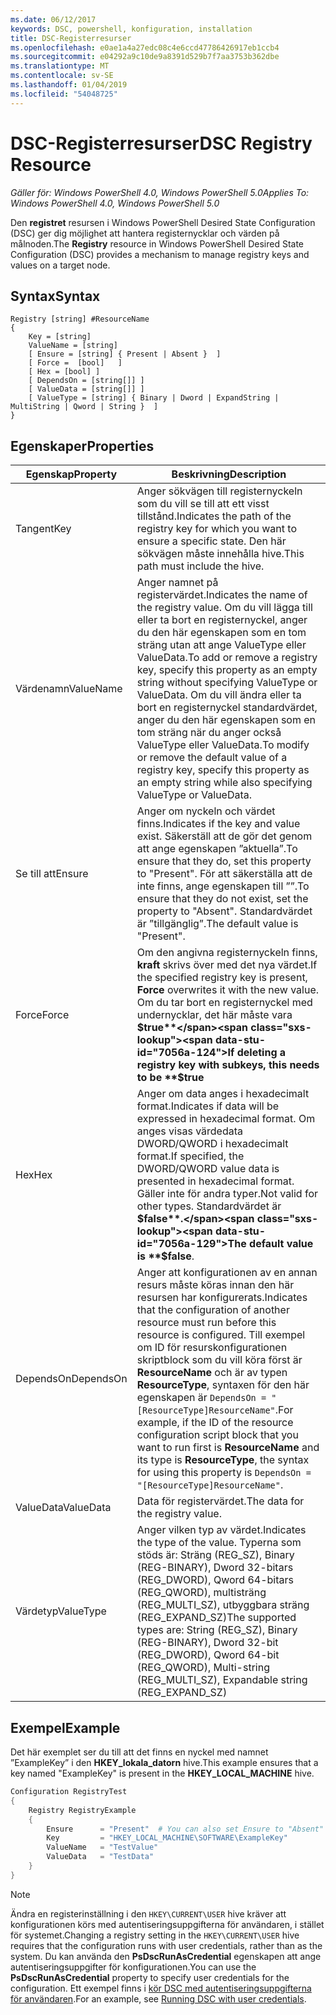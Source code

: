 ```yaml
---
ms.date: 06/12/2017
keywords: DSC, powershell, konfiguration, installation
title: DSC-Registerresurser
ms.openlocfilehash: e0ae1a4a27edc08c4e6ccd47786426917eb1ccb4
ms.sourcegitcommit: e04292a9c10de9a8391d529b7f7aa3753b362dbe
ms.translationtype: MT
ms.contentlocale: sv-SE
ms.lasthandoff: 01/04/2019
ms.locfileid: "54048725"
---
```

# <a name="dsc-registry-resource"></a><span data-ttu-id="7056a-103">DSC-Registerresurser</span><span class="sxs-lookup"><span data-stu-id="7056a-103">DSC Registry Resource</span></span>

<span data-ttu-id="7056a-104">_Gäller för: Windows PowerShell 4.0, Windows PowerShell 5.0_</span><span class="sxs-lookup"><span data-stu-id="7056a-104">_Applies To: Windows PowerShell 4.0, Windows PowerShell 5.0_</span></span>

<span data-ttu-id="7056a-105">Den **registret** resursen i Windows PowerShell Desired State Configuration (DSC) ger dig möjlighet att hantera registernycklar och värden på målnoden.</span><span class="sxs-lookup"><span data-stu-id="7056a-105">The **Registry** resource in Windows PowerShell Desired State Configuration (DSC) provides a mechanism to manage registry keys and values on a target node.</span></span>

## <a name="syntax"></a><span data-ttu-id="7056a-106">Syntax</span><span class="sxs-lookup"><span data-stu-id="7056a-106">Syntax</span></span>

```
Registry [string] #ResourceName
{
    Key = [string]
    ValueName = [string]
    [ Ensure = [string] { Present | Absent }  ]
    [ Force =  [bool]   ]
    [ Hex = [bool] ]
    [ DependsOn = [string[]] ]
    [ ValueData = [string[]] ]
    [ ValueType = [string] { Binary | Dword | ExpandString | MultiString | Qword | String }  ]
}
```

## <a name="properties"></a><span data-ttu-id="7056a-107">Egenskaper</span><span class="sxs-lookup"><span data-stu-id="7056a-107">Properties</span></span>

| <span data-ttu-id="7056a-108">Egenskap</span><span class="sxs-lookup"><span data-stu-id="7056a-108">Property</span></span> | <span data-ttu-id="7056a-109">Beskrivning</span><span class="sxs-lookup"><span data-stu-id="7056a-109">Description</span></span> |
| --- | --- |
| <span data-ttu-id="7056a-110">Tangent</span><span class="sxs-lookup"><span data-stu-id="7056a-110">Key</span></span>| <span data-ttu-id="7056a-111">Anger sökvägen till registernyckeln som du vill se till att ett visst tillstånd.</span><span class="sxs-lookup"><span data-stu-id="7056a-111">Indicates the path of the registry key for which you want to ensure a specific state.</span></span> <span data-ttu-id="7056a-112">Den här sökvägen måste innehålla hive.</span><span class="sxs-lookup"><span data-stu-id="7056a-112">This path must include the hive.</span></span>|
| <span data-ttu-id="7056a-113">Värdenamn</span><span class="sxs-lookup"><span data-stu-id="7056a-113">ValueName</span></span>| <span data-ttu-id="7056a-114">Anger namnet på registervärdet.</span><span class="sxs-lookup"><span data-stu-id="7056a-114">Indicates the name of the registry value.</span></span> <span data-ttu-id="7056a-115">Om du vill lägga till eller ta bort en registernyckel, anger du den här egenskapen som en tom sträng utan att ange ValueType eller ValueData.</span><span class="sxs-lookup"><span data-stu-id="7056a-115">To add or remove a registry key, specify this property as an empty string without specifying ValueType or ValueData.</span></span> <span data-ttu-id="7056a-116">Om du vill ändra eller ta bort en registernyckel standardvärdet, anger du den här egenskapen som en tom sträng när du anger också ValueType eller ValueData.</span><span class="sxs-lookup"><span data-stu-id="7056a-116">To modify or remove the default value of a registry key, specify this property as an empty string while also specifying ValueType or ValueData.</span></span>|
| <span data-ttu-id="7056a-117">Se till att</span><span class="sxs-lookup"><span data-stu-id="7056a-117">Ensure</span></span>| <span data-ttu-id="7056a-118">Anger om nyckeln och värdet finns.</span><span class="sxs-lookup"><span data-stu-id="7056a-118">Indicates if the key and value exist.</span></span> <span data-ttu-id="7056a-119">Säkerställ att de gör det genom att ange egenskapen ”aktuella”.</span><span class="sxs-lookup"><span data-stu-id="7056a-119">To ensure that they do, set this property to "Present".</span></span> <span data-ttu-id="7056a-120">För att säkerställa att de inte finns, ange egenskapen till ””.</span><span class="sxs-lookup"><span data-stu-id="7056a-120">To ensure that they do not exist, set the property to "Absent".</span></span> <span data-ttu-id="7056a-121">Standardvärdet är ”tillgänglig”.</span><span class="sxs-lookup"><span data-stu-id="7056a-121">The default value is "Present".</span></span>|
| <span data-ttu-id="7056a-122">Force</span><span class="sxs-lookup"><span data-stu-id="7056a-122">Force</span></span>| <span data-ttu-id="7056a-123">Om den angivna registernyckeln finns, **kraft** skrivs över med det nya värdet.</span><span class="sxs-lookup"><span data-stu-id="7056a-123">If the specified registry key is present, **Force** overwrites it with the new value.</span></span> <span data-ttu-id="7056a-124">Om du tar bort en registernyckel med undernycklar, det här måste vara **$true**</span><span class="sxs-lookup"><span data-stu-id="7056a-124">If deleting a registry key with subkeys, this needs to be **$true**</span></span> |
| <span data-ttu-id="7056a-125">Hex</span><span class="sxs-lookup"><span data-stu-id="7056a-125">Hex</span></span>| <span data-ttu-id="7056a-126">Anger om data anges i hexadecimalt format.</span><span class="sxs-lookup"><span data-stu-id="7056a-126">Indicates if data will be expressed in hexadecimal format.</span></span> <span data-ttu-id="7056a-127">Om anges visas värdedata DWORD/QWORD i hexadecimalt format.</span><span class="sxs-lookup"><span data-stu-id="7056a-127">If specified, the DWORD/QWORD value data is presented in hexadecimal format.</span></span> <span data-ttu-id="7056a-128">Gäller inte för andra typer.</span><span class="sxs-lookup"><span data-stu-id="7056a-128">Not valid for other types.</span></span> <span data-ttu-id="7056a-129">Standardvärdet är **$false**.</span><span class="sxs-lookup"><span data-stu-id="7056a-129">The default value is **$false**.</span></span>|
| <span data-ttu-id="7056a-130">DependsOn</span><span class="sxs-lookup"><span data-stu-id="7056a-130">DependsOn</span></span>| <span data-ttu-id="7056a-131">Anger att konfigurationen av en annan resurs måste köras innan den här resursen har konfigurerats.</span><span class="sxs-lookup"><span data-stu-id="7056a-131">Indicates that the configuration of another resource must run before this resource is configured.</span></span> <span data-ttu-id="7056a-132">Till exempel om ID för resurskonfigurationen skriptblock som du vill köra först är **ResourceName** och är av typen **ResourceType**, syntaxen för den här egenskapen är `DependsOn = "[ResourceType]ResourceName"`.</span><span class="sxs-lookup"><span data-stu-id="7056a-132">For example, if the ID of the resource configuration script block that you want to run first is **ResourceName** and its type is **ResourceType**, the syntax for using this property is `DependsOn = "[ResourceType]ResourceName"`.</span></span>|
| <span data-ttu-id="7056a-133">ValueData</span><span class="sxs-lookup"><span data-stu-id="7056a-133">ValueData</span></span>| <span data-ttu-id="7056a-134">Data för registervärdet.</span><span class="sxs-lookup"><span data-stu-id="7056a-134">The data for the registry value.</span></span>|
| <span data-ttu-id="7056a-135">Värdetyp</span><span class="sxs-lookup"><span data-stu-id="7056a-135">ValueType</span></span>| <span data-ttu-id="7056a-136">Anger vilken typ av värdet.</span><span class="sxs-lookup"><span data-stu-id="7056a-136">Indicates the type of the value.</span></span> <span data-ttu-id="7056a-137">Typerna som stöds är: Sträng (REG_SZ), Binary (REG-BINARY), Dword 32-bitars (REG_DWORD), Qword 64-bitars (REG_QWORD), multisträng (REG_MULTI_SZ), utbyggbara sträng (REG_EXPAND_SZ)</span><span class="sxs-lookup"><span data-stu-id="7056a-137">The supported types are: String (REG_SZ), Binary (REG-BINARY), Dword 32-bit (REG_DWORD), Qword 64-bit (REG_QWORD), Multi-string (REG_MULTI_SZ), Expandable string (REG_EXPAND_SZ)</span></span> |

## <a name="example"></a><span data-ttu-id="7056a-138">Exempel</span><span class="sxs-lookup"><span data-stu-id="7056a-138">Example</span></span>

<span data-ttu-id="7056a-139">Det här exemplet ser du till att det finns en nyckel med namnet ”ExampleKey” i den **HKEY\_lokala\_datorn** hive.</span><span class="sxs-lookup"><span data-stu-id="7056a-139">This example ensures that a key named "ExampleKey" is present in the **HKEY\_LOCAL\_MACHINE** hive.</span></span>

```powershell
Configuration RegistryTest
{
    Registry RegistryExample
    {
        Ensure      = "Present"  # You can also set Ensure to "Absent"
        Key         = "HKEY_LOCAL_MACHINE\SOFTWARE\ExampleKey"
        ValueName   = "TestValue"
        ValueData   = "TestData"
    }
}
```

> [!NOTE]
> <span data-ttu-id="7056a-140">Ändra en registerinställning i den `HKEY\CURRENT\USER` hive kräver att konfigurationen körs med autentiseringsuppgifterna för användaren, i stället för systemet.</span><span class="sxs-lookup"><span data-stu-id="7056a-140">Changing a registry setting in the `HKEY\CURRENT\USER` hive requires that the configuration runs with user credentials, rather than as the system.</span></span> <span data-ttu-id="7056a-141">Du kan använda den **PsDscRunAsCredential** egenskapen att ange autentiseringsuppgifter för konfigurationen.</span><span class="sxs-lookup"><span data-stu-id="7056a-141">You can use the **PsDscRunAsCredential** property to specify user credentials for the configuration.</span></span> <span data-ttu-id="7056a-142">Ett exempel finns i [kör DSC med autentiseringsuppgifterna för användaren](../../../configurations/runAsUser.md).</span><span class="sxs-lookup"><span data-stu-id="7056a-142">For an example, see [Running DSC with user credentials](../../../configurations/runAsUser.md).</span></span>

